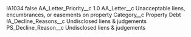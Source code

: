 <?xml version="1.0" encoding="UTF-8"?>
<CustomMetadata xmlns="http://soap.sforce.com/2006/04/metadata" xmlns:xsi="http://www.w3.org/2001/XMLSchema-instance" xmlns:xsd="http://www.w3.org/2001/XMLSchema">
    <label>IA1034</label>
    <protected>false</protected>
    <values>
        <field>AA_Letter_Priority__c</field>
        <value xsi:type="xsd:double">1.0</value>
    </values>
    <values>
        <field>AA_Letter__c</field>
        <value xsi:type="xsd:string">Unacceptable liens, encumbrances, or easements on property</value>
    </values>
    <values>
        <field>Category__c</field>
        <value xsi:type="xsd:string">Property Debt</value>
    </values>
    <values>
        <field>IA_Decline_Reasons__c</field>
        <value xsi:type="xsd:string">Undisclosed liens &amp; judgements</value>
    </values>
    <values>
        <field>PS_Decline_Reason__c</field>
        <value xsi:type="xsd:string">Undisclosed liens &amp; judgements</value>
    </values>
</CustomMetadata>
